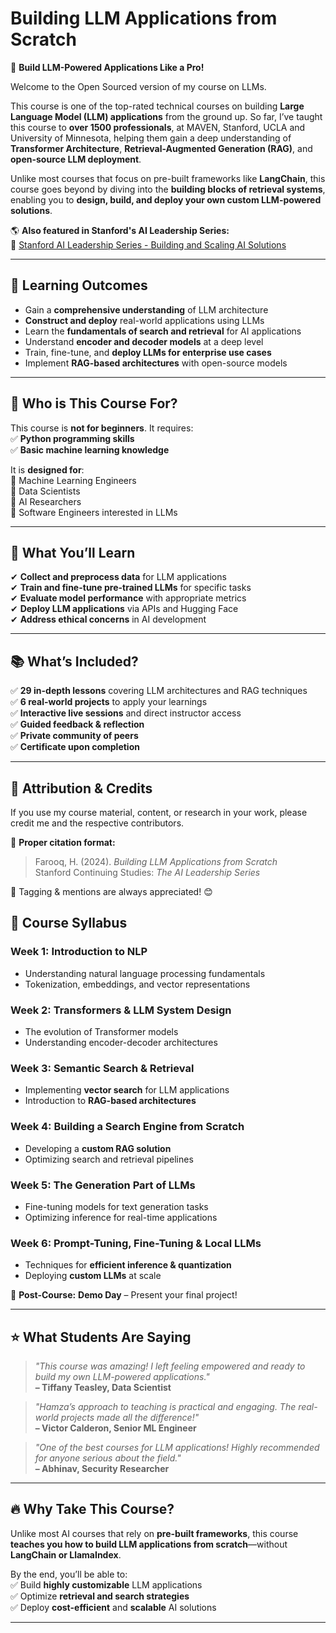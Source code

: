 # Building LLM Applications from Scratch  

🚀 **Build LLM-Powered Applications Like a Pro!**  

Welcome to the Open Sourced version of my course on LLMs.

This course is one of the top-rated technical courses on building **Large Language Model (LLM) applications** from the ground up. So far, I’ve taught this course to **over 1500 professionals**, at MAVEN, Stanford, UCLA and University of Minnesota, helping them gain a deep understanding of **Transformer Architecture**, **Retrieval-Augmented Generation (RAG)**, and **open-source LLM deployment**.  

Unlike most courses that focus on pre-built frameworks like **LangChain**, this course goes beyond by diving into the **building blocks of retrieval systems**, enabling you to **design, build, and deploy your own custom LLM-powered solutions**.  


🌎 **Also featured in Stanford's AI Leadership Series:**  
🔗 [Stanford AI Leadership Series - Building and Scaling AI Solutions](https://continuingstudies.stanford.edu/courses/professional-and-personal-development/the-ai-leadership-series-building-and-scaling-solutions/20243_TECH-103)  

---

## 📌 Learning Outcomes  

- Gain a **comprehensive understanding** of LLM architecture  
- **Construct and deploy** real-world applications using LLMs  
- Learn the **fundamentals of search and retrieval** for AI applications  
- Understand **encoder and decoder models** at a deep level  
- Train, fine-tune, and **deploy LLMs for enterprise use cases**  
- Implement **RAG-based architectures** with open-source models  

---

## 📢 **Who is This Course For?**  

This course is **not for beginners**. It requires:  
✅ **Python programming skills**  
✅ **Basic machine learning knowledge**  

It is **designed for**:  
🔹 Machine Learning Engineers  
🔹 Data Scientists  
🔹 AI Researchers  
🔹 Software Engineers interested in LLMs  

---

## 📌 **What You’ll Learn**  

✔ **Collect and preprocess data** for LLM applications  
✔ **Train and fine-tune pre-trained LLMs** for specific tasks  
✔ **Evaluate model performance** with appropriate metrics  
✔ **Deploy LLM applications** via APIs and Hugging Face  
✔ **Address ethical concerns** in AI development  

---

## 📚 **What’s Included?**  

✅ **29 in-depth lessons** covering LLM architectures and RAG techniques  
✅ **6 real-world projects** to apply your learnings  
✅ **Interactive live sessions** and direct instructor access  
✅ **Guided feedback & reflection**  
✅ **Private community of peers**  
✅ **Certificate upon completion**  


---

## 📢 Attribution & Credits  

If you use my course material, content, or research in your work, please credit me and the respective contributors.  

🔹 **Proper citation format:**  
> Farooq, H. (2024). *Building LLM Applications from Scratch*  
> Stanford Continuing Studies: *The AI Leadership Series*  

📌 Tagging & mentions are always appreciated! 😊  

## 📅 **Course Syllabus**  

### **Week 1: Introduction to NLP**  
- Understanding natural language processing fundamentals  
- Tokenization, embeddings, and vector representations  

### **Week 2: Transformers & LLM System Design**  
- The evolution of Transformer models  
- Understanding encoder-decoder architectures  

### **Week 3: Semantic Search & Retrieval**  
- Implementing **vector search** for LLM applications  
- Introduction to **RAG-based architectures**  

### **Week 4: Building a Search Engine from Scratch**  
- Developing a **custom RAG solution**  
- Optimizing search and retrieval pipelines  

### **Week 5: The Generation Part of LLMs**  
- Fine-tuning models for text generation tasks  
- Optimizing inference for real-time applications  

### **Week 6: Prompt-Tuning, Fine-Tuning & Local LLMs**  
- Techniques for **efficient inference & quantization**  
- Deploying **custom LLMs** at scale  

🎉 **Post-Course:** **Demo Day** – Present your final project!  

---

## ⭐ **What Students Are Saying**  

> _"This course was amazing! I left feeling empowered and ready to build my own LLM-powered applications."_  
> **– Tiffany Teasley, Data Scientist**  

> _"Hamza’s approach to teaching is practical and engaging. The real-world projects made all the difference!"_  
> **– Victor Calderon, Senior ML Engineer**  

> _"One of the best courses for LLM applications! Highly recommended for anyone serious about the field."_  
> **– Abhinav, Security Researcher**  

---

## 🔥 **Why Take This Course?**  

Unlike most AI courses that rely on **pre-built frameworks**, this course **teaches you how to build LLM applications from scratch**—without **LangChain or LlamaIndex**.  

By the end, you’ll be able to:  
✅ Build **highly customizable** LLM applications  
✅ Optimize **retrieval and search strategies**  
✅ Deploy **cost-efficient** and **scalable** AI solutions  


---
